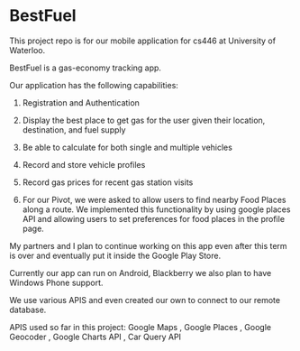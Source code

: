 # BestFuel
This project repo is for our mobile application for cs446 at University of Waterloo.

BestFuel is a gas-economy tracking app. 

Our application has the following capabilities: 

1. Registration and Authentication 

2. Display the best place to get gas for the user given their location, destination, and fuel supply

3. Be able to calculate for both single and multiple vehicles 

4. Record and store vehicle profiles 

5. Record gas prices for recent gas station visits

6. For our Pivot, we were asked to allow users to find nearby Food Places along a route. We implemented this functionality by using google places API and allowing users to set preferences for food places in the profile page.  

My partners and I plan to continue working on this app even after this term is over and eventually put it inside the Google Play Store. 

Currently our app can run on Android, Blackberry we also plan to have Windows Phone support. 

We use various APIS and even created our own to connect to our remote database. 

APIS used so far in this project: 
Google Maps ,
Google Places ,
Google Geocoder ,
Google Charts API ,
Car Query API 
